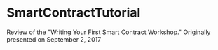 # SmartContractTutorial
Review of the "Writing Your First Smart Contract Workshop." Originally presented on September 2, 2017
